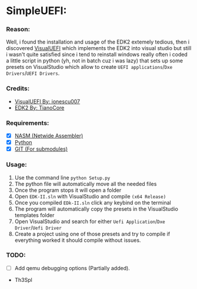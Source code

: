 # SimpleUEFI:

### Reason:
Well, i found the installation and usage of the EDK2 extemely tedious,
then i discovered [VisualUEFI](https://github.com/ionescu007/VisualUefi)
which implements the EDK2 into visual studio but still i wasn't quite satisfied
since i tend to reinstall windows really often i coded a little script in python
(yh, not in batch cuz i was lazy) that sets up some presets on VisualStudio which 
allow to create `UEFI applications`/`Dxe Drivers`/`UEFI Drivers`.

### Credits:
- [VisualUEFI By: ionescu007](https://github.com/ionescu007/VisualUefi)
- [EDK2 By: TianoCore](https://github.com/tianocore/edk2)

### Requirements:
- [x] [NASM (Netwide Assembler)](https://www.nasm.us/)
- [x] [Python](https://www.python.org/)
- [x] [GIT (For submodules)](https://git-scm.com/downloads)

### Usage:
1. Use the command line `python Setup.py`
2. The python file will automatically move all the needed files
3. Once the program stops it will open a folder
4. Open `EDK-II.sln` with VisualStudio and compile `(x64 Release)`
5. Once you compiled `EDk-II.sln` click any keybind on the terminal
6. The program will automatically copy the presets in the VisualStudio templates folder
7. Open VisualStudio and search for either `Uefi Application`/`Dxe Driver`/`Uefi Driver`
8. Create a project using one of those presets and try to compile if everything worked it should compile without issues.

### TODO:
- [ ] Add qemu debugging options (Partially added).

- Th3Spl 
